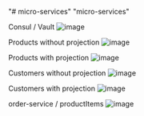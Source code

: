 "# micro-services" 
"micro-services" 

Consul / Vault
![image](https://github.com/nawfalel1/micro-services/assets/106021874/311fa035-54ae-4e46-b14b-3448b5c3ad14)

Products without projection
![image](https://github.com/nawfalel1/micro-services/assets/106021874/1c22dd4a-2207-4c8b-b938-82e9d7f1e574)

Products with projection
![image](https://github.com/nawfalel1/micro-services/assets/106021874/d60f1d6f-1759-4c84-b59e-b25ac356ebba)

Customers without projection
![image](https://github.com/nawfalel1/micro-services/assets/106021874/843d5c81-c958-420c-ad1a-4f4d9192fe84)

Customers with projection
![image](https://github.com/nawfalel1/micro-services/assets/106021874/aed7b6eb-30a1-424a-b2d4-3d461ee398c9)

order-service / productItems
![image](https://github.com/nawfalel1/micro-services/assets/106021874/8bd3e502-2b1f-4313-be43-c6931c2ccb34)

